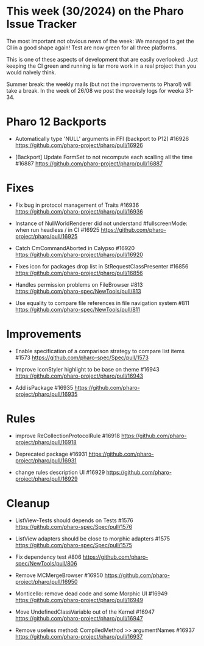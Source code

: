 # This week (30/2024) on the Pharo Issue Tracker

The most important not obvious news of the week: We managed to get the CI in a good shape again!
Test are now green for all three platforms. 

This is one of these aspects of development that are easily overlooked: 
Just keeping the CI green and running is far more work in a real project than you would naively think. 

Summer break: the weekly mails (but not the improvements to Pharo!) will take a break.
In the week of 26/08 we post the weeksly logs for weeka 31-34.

# Pharo 12 Backports

- Automatically type 'NULL' arguments in FFI (backport to P12) #16926
	https://github.com/pharo-project/pharo/pull/16926
	
- [Backport] Update FormSet to not recompute each scalling all the time #16887
	https://github.com/pharo-project/pharo/pull/16887

# Fixes

- Fix bug in protocol management of Traits #16936
	https://github.com/pharo-project/pharo/pull/16936
	
- Instance of NullWorldRenderer did not understand #fullscreenMode: when run headless / in CI #16925
	https://github.com/pharo-project/pharo/pull/16925
	
- Catch CmCommandAborted in Calypso #16920
	https://github.com/pharo-project/pharo/pull/16920
	
- Fixes icon for packages drop list in StRequestClassPresenter #16856
	https://github.com/pharo-project/pharo/pull/16856
	
- Handles permission problems on FileBrowser #813
	https://github.com/pharo-spec/NewTools/pull/813
	
- Use equality to compare file references in file navigation system #811
	https://github.com/pharo-spec/NewTools/pull/811

# Improvements

- Enable specification of a comparison strategy to compare list items #1573
	https://github.com/pharo-spec/Spec/pull/1573

- Improve IconStyler highlight to be base on theme #16943
	https://github.com/pharo-project/pharo/pull/16943
	
- Add isPackage #16935
	https://github.com/pharo-project/pharo/pull/16935
	
# Rules

- improve ReCollectionProtocolRule #16918
	https://github.com/pharo-project/pharo/pull/16918

- Deprecated package #16931
	https://github.com/pharo-project/pharo/pull/16931
	
- change rules description UI #16929
	https://github.com/pharo-project/pharo/pull/16929


# Cleanup

- ListView-Tests should depends on Tests #1576
	https://github.com/pharo-spec/Spec/pull/1576
	
- ListView adapters should be close to morphic adapters #1575
	https://github.com/pharo-spec/Spec/pull/1575

- Fix dependency test #806
	https://github.com/pharo-spec/NewTools/pull/806

- Remove MCMergeBrowser #16950
	https://github.com/pharo-project/pharo/pull/16950

- Monticello: remove dead code and some Morphic UI #16949
	https://github.com/pharo-project/pharo/pull/16949
	
- Move UndefinedClassVariable out of the Kernel #16947
	https://github.com/pharo-project/pharo/pull/16947
	
- Remove useless method: CompiledMethod >> argumentNames #16937
	https://github.com/pharo-project/pharo/pull/16937

	